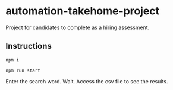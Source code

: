 # automation-takehome-project

Project for candidates to complete as a hiring assessment.

## Instructions

```
npm i

npm run start
```

Enter the search word.
Wait.
Access the csv file to see the results.
